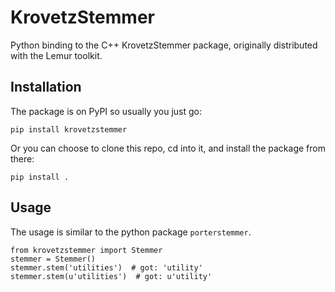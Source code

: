 # KrovetzStemmer

Python binding to the C++ KrovetzStemmer package, originally distributed with
the Lemur toolkit.


## Installation ##

The package is on PyPI so usually you just go:

    pip install krovetzstemmer

Or you can choose to clone this repo, cd into it, and install the package from there:

    pip install .


## Usage ##

The usage is similar to the python package `porterstemmer`.

    from krovetzstemmer import Stemmer
    stemmer = Stemmer()
    stemmer.stem('utilities')  # got: 'utility'
    stemmer.stem(u'utilities')  # got: u'utility'
